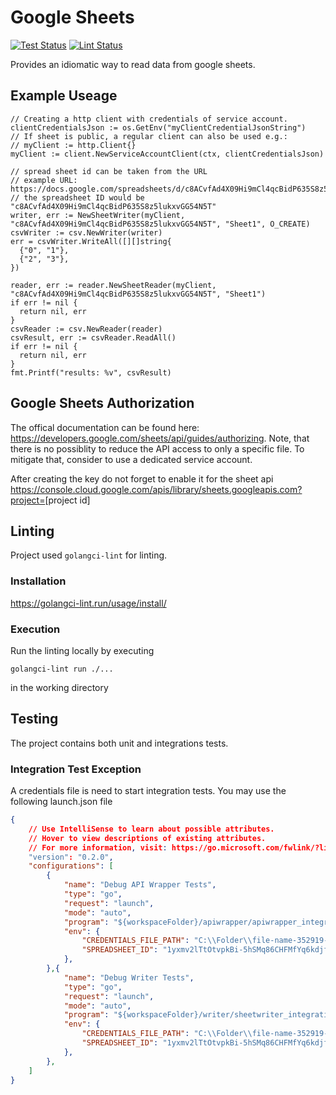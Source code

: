 # Google Sheets

[![Test Status](https://github.com/jo-hoe/google-sheets/workflows/test/badge.svg)](https://github.com/jo-hoe/google-sheets/actions?workflow=test)
[![Lint Status](https://github.com/jo-hoe/google-sheets/workflows/lint/badge.svg)](https://github.com/jo-hoe/google-sheets/actions?workflow=lint)

Provides an idiomatic way to read data from google sheets.

## Example Useage

```golang
// Creating a http client with credentials of service account.
clientCredentialsJson := os.GetEnv("myClientCredentialJsonString")
// If sheet is public, a regular client can also be used e.g.:
// myClient := http.Client{}
myClient := client.NewServiceAccountClient(ctx, clientCredentialsJson)

// spread sheet id can be taken from the URL
// example URL: https://docs.google.com/spreadsheets/d/c8ACvfAd4X09Hi9mCl4qcBidP635S8z5lukxvGG54N5T/edit#gid=0
// the spreadsheet ID would be "c8ACvfAd4X09Hi9mCl4qcBidP635S8z5lukxvGG54N5T"
writer, err := NewSheetWriter(myClient, "c8ACvfAd4X09Hi9mCl4qcBidP635S8z5lukxvGG54N5T", "Sheet1", O_CREATE)
csvWriter := csv.NewWriter(writer)
err = csvWriter.WriteAll([][]string{
  {"0", "1"},
  {"2", "3"},
})

reader, err := reader.NewSheetReader(myClient, "c8ACvfAd4X09Hi9mCl4qcBidP635S8z5lukxvGG54N5T", "Sheet1")
if err != nil {
  return nil, err
}
csvReader := csv.NewReader(reader)
csvResult, err := csvReader.ReadAll()
if err != nil {
  return nil, err
}
fmt.Printf("results: %v", csvResult)
```

## Google Sheets Authorization

The offical documentation can be found here: <https://developers.google.com/sheets/api/guides/authorizing>.
Note, that there is no possiblity to reduce the API access to only a specific file.
To mitigate that, consider to use a dedicated service account.

After creating the key do not forget to enable it for the sheet api
<https://console.cloud.google.com/apis/library/sheets.googleapis.com?project=>[project id]
  
## Linting

Project used `golangci-lint` for linting.

### Installation

<https://golangci-lint.run/usage/install/>

### Execution

Run the linting locally by executing

```cli
golangci-lint run ./...
```

in the working directory

## Testing

The project contains both unit and integrations tests.

### Integration Test Exception

A credentials file is need to start integration tests. You may use the following launch.json file

```json
{
    // Use IntelliSense to learn about possible attributes.
    // Hover to view descriptions of existing attributes.
    // For more information, visit: https://go.microsoft.com/fwlink/?linkid=830387
    "version": "0.2.0",
    "configurations": [
        {
            "name": "Debug API Wrapper Tests",
            "type": "go",
            "request": "launch",
            "mode": "auto",
            "program": "${workspaceFolder}/apiwrapper/apiwrapper_integration_test.go",
            "env": {
                "CREDENTIALS_FILE_PATH": "C:\\Folder\\file-name-352919-3f8fa23b9bba.json",
                "SPREADSHEET_ID": "1yxmv2lTtOtvpkBi-5hSMq86CHFMfYq6kdjfasudfasih"
            },
        },{
            "name": "Debug Writer Tests",
            "type": "go",
            "request": "launch",
            "mode": "auto",
            "program": "${workspaceFolder}/writer/sheetwriter_integration_test.go",
            "env": {
                "CREDENTIALS_FILE_PATH": "C:\\Folder\\file-name-352919-3f8fa23b9bba.json",
                "SPREADSHEET_ID": "1yxmv2lTtOtvpkBi-5hSMq86CHFMfYq6kdjfasudfasih"
            },
        },
    ]
}
```
